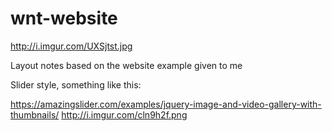 # wnt-website

http://i.imgur.com/UXSjtst.jpg

Layout notes based on the website example given to me

Slider style, something like this:

https://amazingslider.com/examples/jquery-image-and-video-gallery-with-thumbnails/
http://i.imgur.com/cln9h2f.png
